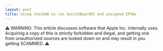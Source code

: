```yaml
---
layout: post
title: Using checkm8 to run SwitchBoardOS and unsigned IPSWs
---
```


⚠️ WARNING: This article discusses software that Apple Inc. internally uses. Acquiring a copy of this is strictly forbidden and illegal, and getting one from unauthorized sources are looked down on and may result in you getting SCAMMED. ⚠️ 
